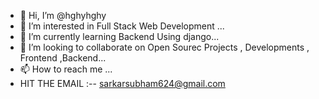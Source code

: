 - 👋 Hi, I’m @hghyhghy
- 👀 I’m interested in Full Stack Web Development ...
- 🌱 I’m currently learning  Backend  Using django...
- 💞️ I’m looking to collaborate on Open Sourec Projects , Developments , Frontend ,Backend...
- 📫 How to reach me ...
- HIT THE EMAIL :-- sarkarsubham624@gmail.com

<!---
hghyhghy/hghyhghy is a ✨ special ✨ repository because its `README.md` (this file) appears on your GitHub profile.
You can click the Preview link to take a look at your changes.
--->
